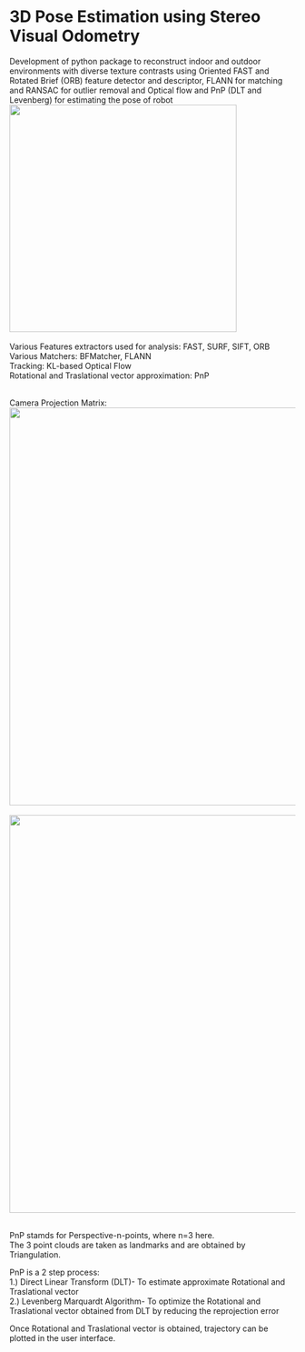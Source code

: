 # 3D Pose Estimation using Stereo Visual Odometry 

Development of python package to reconstruct indoor and outdoor environments with diverse texture contrasts using Oriented FAST and Rotated Brief (ORB) feature detector and descriptor, FLANN for matching and RANSAC for outlier removal and Optical flow and PnP (DLT and Levenberg) for estimating the pose of robot<br>
<img src="https://github.com/jerriebright/VISUAL-ODOMETRY/blob/main/imgs/map.png" width="400" height="400" align="center"/><br><br>
Various Features extractors used for analysis: FAST, SURF, SIFT, ORB<br>
Various Matchers: BFMatcher, FLANN<br>
Tracking: KL-based Optical Flow<br>
Rotational and Traslational vector approximation: PnP<br><br>

Camera Projection Matrix:
<img src="https://github.com/jerriebright/VISUAL-ODOMETRY/blob/main/imgs/projection.jpg" width="700"/><br><br>
<img src="https://github.com/jerriebright/VISUAL-ODOMETRY/blob/main/imgs/projection_expanded.jpg" width="700"/><br><br>

PnP stamds for Perspective-n-points, where n=3 here.<br>
The 3 point clouds are taken as landmarks and are obtained by Triangulation. <br>

PnP is a 2 step process:<br>
1.) Direct Linear Transform (DLT)- To estimate approximate Rotational and Traslational vector<br>
2.) Levenberg Marquardt Algorithm- To optimize the Rotational and Traslational vector obtained from DLT by reducing the reprojection error<br>

Once Rotational and Traslational vector is obtained, trajectory can be plotted in the user interface. 
